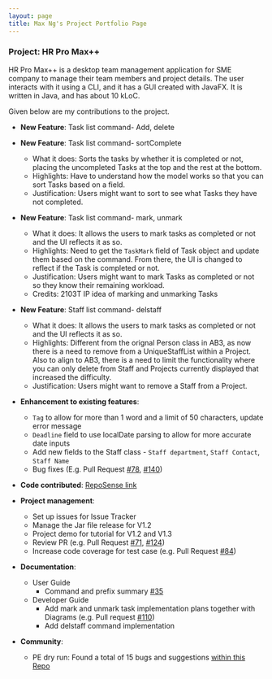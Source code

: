 ```yaml
---
layout: page
title: Max Ng's Project Portfolio Page
---
```


### Project: HR Pro Max++

HR Pro Max++ is a desktop team management application for SME company to manage their team members and project details.
The user interacts with it using a CLI, and it has a GUI created with JavaFX.
It is written in Java, and has about 10 kLoC.

Given below are my contributions to the project.

* **New Feature**: Task list command- Add, delete

* **New Feature**: Task list command- sortComplete
  * What it does: Sorts the tasks by whether it is completed or not, placing the uncompleted Tasks at the top and the rest at the bottom.
  * Highlights: Have to understand how the model works so that you can sort Tasks based on a field.
  * Justification: Users might want to sort to see what Tasks they have not completed.

* **New Feature**: Task list command- mark, unmark
  * What it does: It allows the users to mark tasks as completed or not and the UI reflects it as so.
  * Highlights: Need to get the `TaskMark` field of Task object and update them based on the command. From there, the UI is changed to reflect if the Task is completed or not.
  * Justification: Users might want to mark Tasks as completed or not so they know their remaining workload.
  * Credits: 2103T IP idea of marking and unmarking Tasks

* **New Feature**: Staff list command- delstaff
  * What it does: It allows the users to mark tasks as completed or not and the UI reflects it as so.
  * Highlights: Different from the orignal Person class in AB3, as now there is a need to remove from a UniqueStaffList within a Project. Also to align to AB3, there is a need to limit the functionality where you can only delete from Staff and Projects currently displayed that increased the difficulty.
  * Justification: Users might want to remove a Staff from a Project.

* **Enhancement to existing features**:
  * `Tag` to allow for more than 1 word and a limit of 50 characters, update error message
  * `Deadline` field to use localDate parsing to allow for more accurate date inputs
  * Add new fields to the Staff class - `Staff department`, `Staff Contact`, `Staff Name`
  * Bug fixes (E.g. Pull Request [#78](https://github.com/AY2223S1-CS2103T-T09-3/tp/pull/78), [#140](https://github.com/AY2223S1-CS2103T-T09-3/tp/pull/140))

* **Code contributed**: [RepoSense link](https://nus-cs2103-ay2223s1.github.io/tp-dashboard/?search=maxng17&breakdown=true)

* **Project management**:
  * Set up issues for Issue Tracker
  * Manage the Jar file release for V1.2
  * Project demo for tutorial for V1.2 and V1.3
  * Review PR (e.g. Pull Request [#71](https://github.com/AY2223S1-CS2103T-T09-3/tp/pull/71), [#124](https://github.com/AY2223S1-CS2103T-T09-3/tp/pull/124))
  * Increase code coverage for test case (e.g. Pull Request [#84](https://github.com/AY2223S1-CS2103T-T09-3/tp/pull/84))

* **Documentation**:

  * User Guide
    * Command and prefix summary [#35](https://github.com/AY2223S1-CS2103T-T09-3/tp/pull/35)
  * Developer Guide
    * Add mark and unmark task implementation plans together with Diagrams (e.g. Pull request [#110](https://github.com/AY2223S1-CS2103T-T09-3/tp/pull/110))
    * Add delstaff command implementation

* **Community**:
  * PE dry run: Found a total of 15 bugs and suggestions [within this Repo](https://github.com/maxng17/ped/issues)

